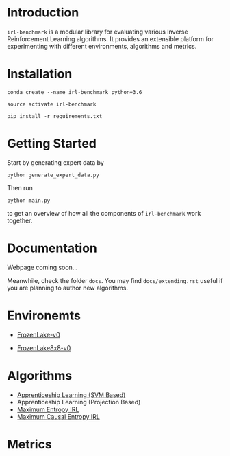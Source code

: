# Introduction

`irl-benchmark` is a modular library for evaluating various Inverse Reinforcement Learning algorithms. It provides an extensible platform for experimenting with different environments, algorithms and metrics. 

# Installation

`conda create --name irl-benchmark python=3.6`

`source activate irl-benchmark`

`pip install -r requirements.txt`

# Getting Started

Start by generating expert data by

`python generate_expert_data.py`

Then run 

`python main.py` 

to get an overview of how all the components of `irl-benchmark` work together.

# Documentation

Webpage coming soon...

Meanwhile, check the folder `docs`. You may find `docs/extending.rst` useful if you are planning to author new algorithms.

# Environemts

- [FrozenLake-v0](https://gym.openai.com/envs/FrozenLake-v0/)

- [FrozenLake8x8-v0](https://gym.openai.com/envs/FrozenLake8x8-v0/)

# Algorithms

- [Apprenticeship Learning (SVM Based)](http://ai.stanford.edu/~ang/papers/icml04-apprentice.pdf)
- Apprenticeship Learning (Projection Based)
- [Maximum Entropy IRL](https://www.aaai.org/Papers/AAAI/2008/AAAI08-227.pdf) 
- [Maximum Causal Entropy IRL](https://www.cs.cmu.edu/~bziebart/publications/thesis-bziebart.pdf)

# Metrics
